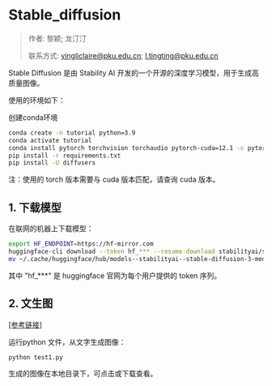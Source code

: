# Stable_diffusion

> 作者: 黎颖; 龙汀汀
>
> 联系方式: yingliclaire@pku.edu.cn;   l.tingting@pku.edu.cn


Stable Diffusion 是由 Stability AI 开发的一个开源的深度学习模型，用于生成高质量图像。



使用的环境如下：

创建conda环境

```bash
conda create -n tutorial python=3.9
conda activate tutorial
conda install pytorch torchvision torchaudio pytorch-cuda=12.1 -c pytorch -c nvidia
pip install -r requirements.txt
pip install -U diffusers
```

注：使用的 torch 版本需要与 cuda 版本匹配，请查询 cuda 版本。

## 1. 下载模型

在联网的机器上下载模型：

```bash
export HF_ENDPOINT=https://hf-mirror.com
huggingface-cli download --token hf_*** --resume-download stabilityai/stable-diffusion-3-medium
mv ~/.cache/huggingface/hub/models--stabilityai--stable-diffusion-3-medium-diffusers models/
```

其中 "hf_***" 是 huggingface 官网为每个用户提供的 token 序列。

## 2. 文生图

[[参考链接]](https://huggingface.co/stabilityai/stable-diffusion-3-medium-diffusers/tree/main)

运行python 文件，从文字生成图像：

```bash
python test1.py
```

生成的图像在本地目录下，可点击或下载查看。

